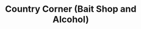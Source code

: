 ---
title: "Country Corner (Bait Shop and Alcohol)"
url: /mundelein/country-corner-bait-shop-and-alcohol/
shop: Lebensmittel
---
